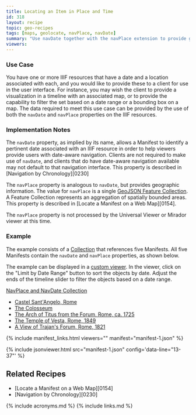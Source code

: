 ```yaml
---
title: Locating an Item in Place and Time
id: 318
layout: recipe
topic: geo-recipes
tags: [maps, geolocate, navPlace, navDate]
summary: "Use navDate together with the navPlace extension to provide geographic and temporal data"
viewers:
---
```


### Use Case

You have one or more IIIF resources that have a date and a location associated with each, and you would like to provide these to a client for use in the user interface. For instance, you may wish the client to provide a visualization in a timeline with an associated map, or to provide the capability to filter the set based on a date range or a bounding box on a map. The data required to meet this use case can be provided by the use of both the `navDate` and `navPlace` properties on the IIIF resources. 

### Implementation Notes

The `navDate` property, as implied by its name, allows a Manifest to identify a pertinent date associated with an IIIF resource in order to help viewers provide users with date-aware navigation. Clients are not required to make use of `navDate`, and clients that do have date-aware navigation available may not default to that navigation interface. This property is described in [Navigation by Chronology][0230]

The `navPlace` property is analogous to `navDate`, but provides geographic information. The value for `navPlace` is a single [GeoJSON Feature Collection](https://iiif.io/api/extension/navplace/#222-feature-collection). A Feature Collection represents an aggregation of spatially bounded areas. This property is described in [Locate a Manifest on a Web Map][0154]. 

The `navPlace` property is not processed by the Universal Viewer or Mirador viewer at this time.

### Example

The example consists of a [Collection](collection.json) that references five Manifests. All five Manifests contain the `navDate` and `navPlace` properties, as shown below. 

The example can be displayed in a [custom viewer](https://mikeapp.github.io/maptime-demo/?iiif-content=https://preview.iiif.io/cookbook/0318/recipe/0318-navPlace-navDate/collection.json). In the viewer, click on the "Limit by Date Range" button to sort the objects by date. Adjust the ends of the timeline slider to filter the objects based on a date range.

[NavPlace and NavDate Collection](collection.json)
* [Castel Sant'Angelo, Rome](manifest-1.json)
* [The Colosseum](manifest-2.json)
* [The Arch of Titus from the Forum, Rome, ca. 1725](manifest-3.json)
* [The Temple of Vesta, Rome, 1849](manifest-4.json)
* [A View of Trajan's Forum, Rome, 1821](manifest-5.json)

{% include manifest_links.html viewers="" manifest="manifest-1.json" %}

{% include jsonviewer.html src="manifest-1.json" config='data-line="13-37"' %}

## Related Recipes
* [Locate a Manifest on a Web Map][0154]
* [Navigation by Chronology][0230]

{% include acronyms.md %}
{% include links.md %}